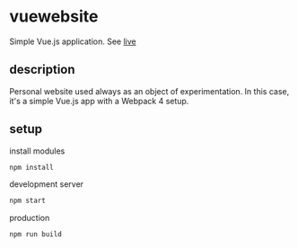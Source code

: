 # vuewebsite

Simple Vue.js application. See [live](http://www.martosjose.com)

## description

Personal website used always as an object of experimentation. In this case, it's a simple Vue.js app with a Webpack 4 setup.

## setup

install modules

```sh
npm install
```

development server

```sh
npm start
```

production

```sh
npm run build
```

